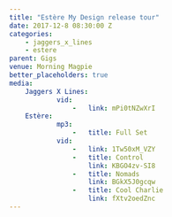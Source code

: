 ```yaml
---
title: "Estère My Design release tour"
date: 2017-12-8 08:30:00 Z
categories:
    - jaggers_x_lines
    - estere
parent: Gigs
venue: Morning Magpie
better_placeholders: true
media:
    Jaggers X Lines:
            vid:
                -   link: mPi0tNZwXrI
    Estère:
            mp3:
                -   title: Full Set
            vid:
                -   link: 1Tw50xM_VZY
                -   title: Control
                    link: KBGO4zv-SI8
                -   title: Nomads
                    link: BGkX5J0gcqw
                -   title: Cool Charlie
                    link: fXtv2oedZnc
---
```

